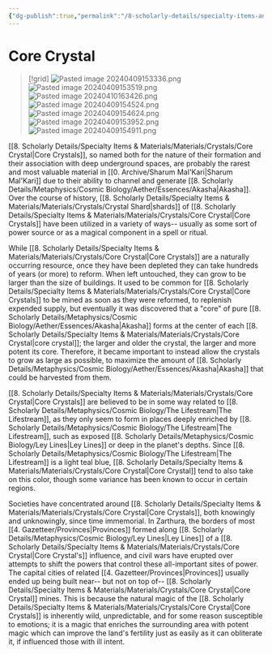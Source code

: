 ```yaml
---
{"dg-publish":true,"permalink":"/8-scholarly-details/specialty-items-and-materials/materials/crystals/core-crystal/","noteIcon":""}
---
```


# Core Crystal 

>[!grid]
>![Pasted image 20240409153336.png](/img/user/x.%20Assets/Attachments/Pasted%20image%2020240409153336.png)
>![Pasted image 20240409153519.png](/img/user/x.%20Assets/Attachments/Pasted%20image%2020240409153519.png)
>![Pasted image 20240410163426.png](/img/user/x.%20Assets/Attachments/Pasted%20image%2020240410163426.png)
>![Pasted image 20240409154524.png](/img/user/x.%20Assets/Attachments/Pasted%20image%2020240409154524.png)
>![Pasted image 20240409154624.png](/img/user/x.%20Assets/Attachments/Pasted%20image%2020240409154624.png)
>![Pasted image 20240409153952.png](/img/user/x.%20Assets/Attachments/Pasted%20image%2020240409153952.png)
>![Pasted image 20240409154911.png](/img/user/x.%20Assets/Attachments/Pasted%20image%2020240409154911.png)

[[8. Scholarly Details/Specialty Items & Materials/Materials/Crystals/Core Crystal\|Core Crystals]], so named both for the nature of their formation and their association with deep underground spaces, are probably the rarest and most valuable material in [[0. Archive/Sharum Mal'Kari\|Sharum Mal'Kari]] due to their ability to channel and generate [[8. Scholarly Details/Metaphysics/Cosmic Biology/Aether/Essences/Akasha\|Akasha]]. Over the course of history, [[8. Scholarly Details/Specialty Items & Materials/Materials/Crystals/Crystal Shard\|shards]] of  [[8. Scholarly Details/Specialty Items & Materials/Materials/Crystals/Core Crystal\|Core Crystals]] have been utilized in a variety of ways-- usually as some sort of power source or as a magical component in a spell or ritual.

While [[8. Scholarly Details/Specialty Items & Materials/Materials/Crystals/Core Crystal\|Core Crystals]] are a naturally occurring resource, once they have been depleted they can take hundreds of years (or more) to reform. When left untouched, they can grow to be larger than the size of buildings. It used to be common for [[8. Scholarly Details/Specialty Items & Materials/Materials/Crystals/Core Crystal\|Core Crystals]] to be mined as soon as they were reformed, to replenish expended supply, but eventually it was discovered that a "core" of pure [[8. Scholarly Details/Metaphysics/Cosmic Biology/Aether/Essences/Akasha\|Akasha]] forms at the center of each [[8. Scholarly Details/Specialty Items & Materials/Materials/Crystals/Core Crystal\|core crystal]]; the larger and older the crystal, the larger and more potent its core. Therefore, it became important to instead allow the crystals to grow as large as possible, to maximize the amount of [[8. Scholarly Details/Metaphysics/Cosmic Biology/Aether/Essences/Akasha\|Akasha]] that could be harvested from them.  

[[8. Scholarly Details/Specialty Items & Materials/Materials/Crystals/Core Crystal\|Core Crystals]] are believed to be in some way related to [[8. Scholarly Details/Metaphysics/Cosmic Biology/The Lifestream\|The Lifestream]], as they only seem to form in places deeply enriched by [[8. Scholarly Details/Metaphysics/Cosmic Biology/The Lifestream\|The Lifestream]], such as exposed [[8. Scholarly Details/Metaphysics/Cosmic Biology/Ley Lines\|Ley Lines]] or deep in the planet's depths. Since [[8. Scholarly Details/Metaphysics/Cosmic Biology/The Lifestream\|The Lifestream]] is a light teal blue, [[8. Scholarly Details/Specialty Items & Materials/Materials/Crystals/Core Crystal\|Core Crystal]] tend to also take on this color, though some variance has been known to occur in certain regions. 

Societies have concentrated around [[8. Scholarly Details/Specialty Items & Materials/Materials/Crystals/Core Crystal\|Core Crystals]], both knowingly and unknowingly, since time immemorial. In Zarthura, the borders of most [[4. Gazetteer/Provinces\|Provinces]] formed along [[8. Scholarly Details/Metaphysics/Cosmic Biology/Ley Lines\|Ley Lines]] of a [[8. Scholarly Details/Specialty Items & Materials/Materials/Crystals/Core Crystal\|Core Crystal's]] influence, and civil wars have erupted over attempts to shift the powers that control these all-important sites of power. The capital cities of related [[4. Gazetteer/Provinces\|Provinces]] usually ended up being built near-- but not on top of-- [[8. Scholarly Details/Specialty Items & Materials/Materials/Crystals/Core Crystal\|Core Crystal]] mines. This is because the natural magic of the [[8. Scholarly Details/Specialty Items & Materials/Materials/Crystals/Core Crystal\|Core Crystals]] is inherently wild, unpredictable, and for some reason susceptible to emotions; it is a magic that enriches the surrounding area with potent magic which can improve the land's fertility just as easily as it can obliterate it, if influenced those with ill intent. 

